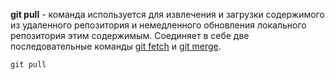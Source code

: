 **git pull** - команда используется для извлечения и загрузки содержимого из удаленного репозитория и немедленного обновления локального репозитория этим содержимым. Соединяет в себе две последовательные команды [git fetch](./fetch.md) и [git merge](./merge%26rebase.md).

```bash=
git pull
```